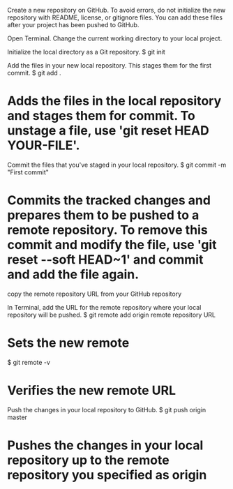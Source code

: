 Create a new repository on GitHub. To avoid errors, do not initialize the new repository with README, license, or gitignore files. You can add these files after your project has been pushed to GitHub.

Open Terminal.
Change the current working directory to your local project.

Initialize the local directory as a Git repository.
$ git init

Add the files in your new local repository. This stages them for the first commit.
$ git add .
# Adds the files in the local repository and stages them for commit. To unstage a file, use 'git reset HEAD YOUR-FILE'.

Commit the files that you've staged in your local repository.
$ git commit -m "First commit"
# Commits the tracked changes and prepares them to be pushed to a remote repository. To remove this commit and modify the file, use 'git reset --soft HEAD~1' and commit and add the file again.

copy the remote repository URL from your GitHub repository

In Terminal, add the URL for the remote repository where your local repository will be pushed.
$ git remote add origin remote repository URL
# Sets the new remote
$ git remote -v
# Verifies the new remote URL

Push the changes in your local repository to GitHub.
$ git push origin master
# Pushes the changes in your local repository up to the remote repository you specified as origin
